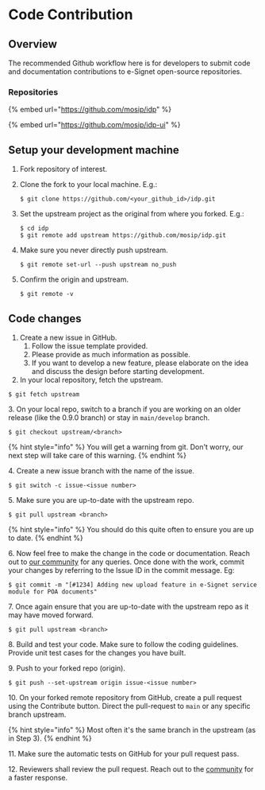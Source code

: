 # Code Contribution

## Overview

The recommended Github workflow here is for developers to submit code and documentation contributions to e-Signet open-source repositories.

### Repositories

{% embed url="https://github.com/mosip/idp" %}

{% embed url="https://github.com/mosip/idp-ui" %}

## Setup your development machine

1. Fork repository of interest.
2.  Clone the fork to your local machine. E.g.:

    ```
    $ git clone https://github.com/<your_github_id>/idp.git
    ```
3.  Set the upstream project as the original from where you forked. E.g.:

    ```
    $ cd idp
    $ git remote add upstream https://github.com/mosip/idp.git
    ```
4.  Make sure you never directly push upstream.

    ```
    $ git remote set-url --push upstream no_push
    ```
5.  Confirm the origin and upstream.

    ```
    $ git remote -v
    ```

## Code changes

1. Create a new issue in GitHub.
   1. Follow the issue template provided.
   2. Please provide as much information as possible.
   3. If you want to develop a new feature, please elaborate on the idea and discuss the design before starting development.
2. In your local repository, fetch the upstream.

```
$ git fetch upstream
```

3\. On your local repo, switch to a branch if you are working on an older release (like the 0.9.0 branch) or stay in `main/develop` branch.&#x20;

```
$ git checkout upstream/<branch> 
```

{% hint style="info" %}
You will get a warning from git. Don't worry, our next step will take care of this warning.
{% endhint %}

4\. Create a new issue branch with the name of the issue.

```
$ git switch -c issue-<issue number>
```

5\. Make sure you are up-to-date with the upstream repo.

```
$ git pull upstream <branch> 
```

{% hint style="info" %}
You should do this quite often to ensure you are up to date.
{% endhint %}

6\. Now feel free to make the change in the code or documentation. Reach out to [our community](https://community.mosip.io) for any queries. Once done with the work, commit your changes by referring to the Issue ID in the commit message. Eg:

```
$ git commit -m "[#1234] Adding new upload feature in e-Signet service module for POA documents"
```

7\. Once again ensure that you are up-to-date with the upstream repo as it may have moved forward.

```
$ git pull upstream <branch> 
```

8\. Build and test your code. Make sure to follow the coding guidelines. Provide unit test cases for the changes you have built.

9\. Push to your forked repo (origin).

```
$ git push --set-upstream origin issue-<issue number>
```

10\. On your forked remote repository from GitHub, create a pull request using the Contribute button. Direct the pull-request to `main` or any specific branch upstream.&#x20;

{% hint style="info" %}
Most often it's the same branch in the upstream (as in Step 3).&#x20;
{% endhint %}

11\. Make sure the automatic tests on GitHub for your pull request pass.

12\. Reviewers shall review the pull request. Reach out to the [community](https://community.mosip.io) for a faster response.&#x20;
